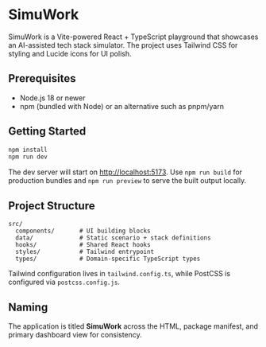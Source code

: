 # SimuWork

SimuWork is a Vite-powered React + TypeScript playground that showcases an AI-assisted tech stack simulator. The project uses Tailwind CSS for styling and Lucide icons for UI polish.

## Prerequisites

- Node.js 18 or newer
- npm (bundled with Node) or an alternative such as pnpm/yarn

## Getting Started

```bash
npm install
npm run dev
```

The dev server will start on [http://localhost:5173](http://localhost:5173). Use `npm run build` for production bundles and `npm run preview` to serve the built output locally.

## Project Structure

```
src/
  components/       # UI building blocks
  data/             # Static scenario + stack definitions
  hooks/            # Shared React hooks
  styles/           # Tailwind entrypoint
  types/            # Domain-specific TypeScript types
```

Tailwind configuration lives in `tailwind.config.ts`, while PostCSS is configured via `postcss.config.js`.

## Naming

The application is titled **SimuWork** across the HTML, package manifest, and primary dashboard view for consistency.
